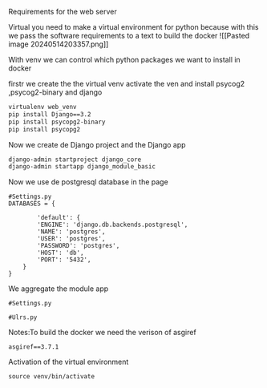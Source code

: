 Requirements for the web server 

Virtual you need to make a virtual environment for python because with this we pass the software requirements to a text to build  the docker 
![[Pasted image 20240514203357.png]]

With venv we can control which python packages we want to install in docker

firstr we create the the virtual venv activate the ven and install psycog2 ,psycog2-binary and django 
```bash 
virtualenv web_venv
pip install Django==3.2
pip install psycopg2-binary
pip install psycopg2
```

Now we create de Django project and the Django app 

```bash 
django-admin startproject django_core
django-admin startapp django_module_basic
```

Now we use de postgresql database in the page 

```
#Settings.py
DATABASES = {

		'default': {
		'ENGINE': 'django.db.backends.postgresql',
		'NAME': 'postgres',
		'USER': 'postgres',
		'PASSWORD': 'postgres',
		'HOST': 'db',
		'PORT': '5432',
	}
}
```

We aggregate the module app
```
#Settings.py

```

```
#Ulrs.py

```

Notes:To build the docker we need the verison of asgiref
```
asgiref==3.7.1
```
Activation of the virtual environment
```
source venv/bin/activate
```